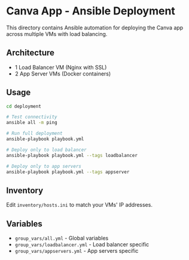 # Canva App - Ansible Deployment

This directory contains Ansible automation for deploying the Canva app across multiple VMs with load balancing.

## Architecture

- 1 Load Balancer VM (Nginx with SSL)
- 2 App Server VMs (Docker containers)

## Usage

```bash
cd deployment

# Test connectivity
ansible all -m ping

# Run full deployment
ansible-playbook playbook.yml

# Deploy only to load balancer
ansible-playbook playbook.yml --tags loadbalancer

# Deploy only to app servers
ansible-playbook playbook.yml --tags appserver
```

## Inventory

Edit `inventory/hosts.ini` to match your VMs' IP addresses.

## Variables

- `group_vars/all.yml` - Global variables
- `group_vars/loadbalancer.yml` - Load balancer specific
- `group_vars/appservers.yml` - App servers specific
